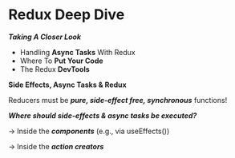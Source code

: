 # Redux Deep Dive
***Taking A Closer Look***

- Handling **Async Tasks** With Redux
- Where To **Put Your Code**
- The Redux **DevTools**

**Side Effects, Async Tasks & Redux**

Reducers must be ***pure, side-effect free, synchronous*** functions!

***Where should side-effects & async tasks be executed?***

→ Inside the ***components*** (e.g., via useEffects())

→ Inside the ***action creators***
